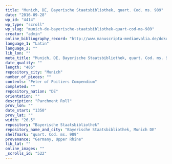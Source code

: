 ```yaml
---
title: "Munich, DE, Bayerische Staatsbibliothek, quart. Cod. ms. 989"
date: "2016-09-28"
wp_id: "4414"
wp_type: "scroll"
wp_slug: "munich-de-bayerische-staatsbibliothek-quart-cod-ms-989"
creator: "admin"
online_bibliography_record: "http://www.manuscripta-mediaevalia.de/dokumente/html/hsk0526"
language_1: "Latin"
language_2: ""
lib_lon: ""
meta_title: "Munich, DE, Bayerische Staatsbibliothek, quart. Cod. ms. 989"
date_quality: ""
length: "405"
repository_city: "Munich"
number_of_pieces: ""
contents: "Peter of Poitiers Compendium"
completed: ""
repository_nation: "DE"
orientation: ""
description: "Parchment Roll"
prov_lon: ""
date_start: "1350"
prov_lat: ""
width: "26.5"
repository: "Bayerische Staatsbibliothek"
repository_name_and_city: "Bayerische Staatsbibliothek, Munich DE"
shelfmark: "quart. Cod. ms. 989"
provenance: "Germany, Upper Rhine"
lib_lat: ""
online_images: ""
_scrolls_id: "522"
---
```



